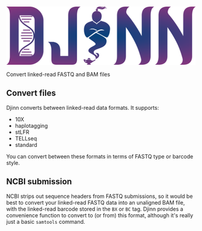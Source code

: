 ![djinn logo](https://raw.githubusercontent.com/pdimens/djinn/refs/heads/docs/static/djinn.png)

Convert linked-read FASTQ and BAM files

## Convert files
Djinn converts between linked-read data formats. It supports:
- 10X
- haplotagging
- stLFR
- TELLseq
- standard

You can convert between these formats in terms of FASTQ type or barcode style.

## NCBI submission
NCBI strips out sequence headers from FASTQ submissions, so it would be best to convert your linked-read
FASTQ data into an unaligned BAM file, with the linked-read barcode stored in the `BX` or `BC` tag.
Djinn provides a convenience function to convert to (or from) this format, although it's really just
a basic `samtools` command.
